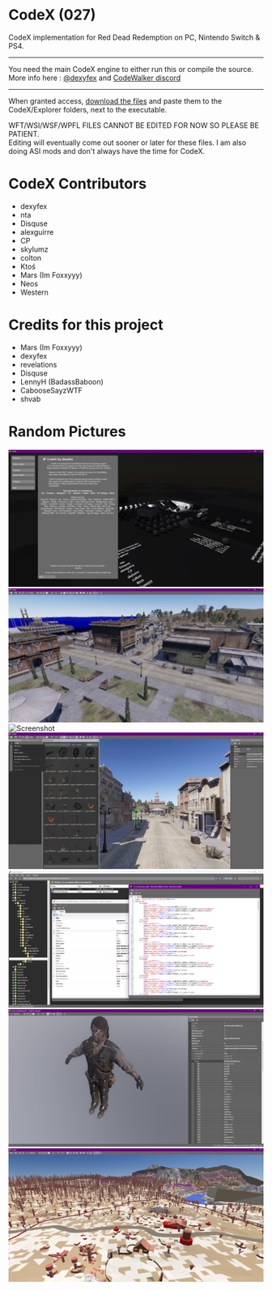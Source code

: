 # CodeX (027)

CodeX implementation for Red Dead Redemption on PC, Nintendo Switch & PS4.

--------------------

You need the main CodeX engine to either run this or compile the source.     
More info here : [@dexyfex](https://www.patreon.com/dexyfex) and [CodeWalker discord](https://discord.gg/BxfKHkk)   

--------------------             

When granted access, [download the files](https://github.com/Foxxyyy/CodeX.Games.RDR1/releases/latest) and paste them to the CodeX/Explorer folders, next to the executable.           

WFT/WSI/WSF/WPFL FILES CANNOT BE EDITED FOR NOW SO PLEASE BE PATIENT.                         
Editing will eventually come out sooner or later for these files. I am also doing ASI mods and don't always have the time for CodeX.             

# CodeX Contributors
* dexyfex     
* nta      
* Disquse       
* alexguirre      
* CP      
* skylumz      
* colton      
* Ktoś      
* Mars (Im Foxxyyy)      
* Neos
* Western

# Credits for this project
* Mars (Im Foxxyyy)                              
* dexyfex                                   
* revelations                              
* Disquse                                           
* LennyH (BadassBaboon)                                     
* CabooseSayzWTF                                      
* shvab                                      

# Random Pictures
![Screenshot](Files/Properties/codex_scene_preview.png)
![Screenshot](Files/Properties/map_viewer1.png)
![Screenshot](Files/Properties/map_viewer2.png)
![Screenshot](Files/Properties/codex_browser_explorer.png)
![Screenshot](Files/Properties/codex_explorer.png)
![Screenshot](Files/Properties/model_viewer_1.png)
![Screenshot](Files/Properties/model_viewer_2.png)
